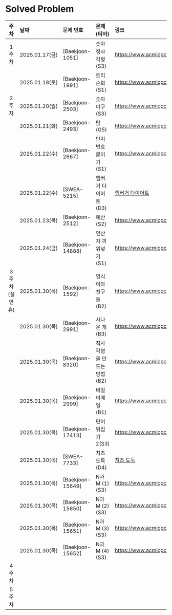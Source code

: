 # Solved Problem

|     주차     | 날짜             | 문제 번호            | 문제(티어)           | 링크                                                                                                        |
|:----------:|:---------------|:-----------------|:-----------------|:----------------------------------------------------------------------------------------------------------|
|    1주차     | 2025.01.17(금)  | [Baekjoon-1051]  | 숫자 정사각형(S3)      | https://www.acmicpc.net/problem/1051                                                                      |
|            | 2025.01.18(토)  | [Baekjoon-1991]  | 트리 순회(S1)        | https://www.acmicpc.net/problem/1991                                                                      |
|    2주차     | 2025.01.20(월)  | [Baekjoon-2503]  | 숫자 야구(S3)        | https://www.acmicpc.net/problem/2503                                                                      |
|            | 2025.01.21(화)  | [Baekjoon-2493]  | 탑(G5)            | https://www.acmicpc.net/problem/2493                                                                      |
|            | 2025.01.22(수)  | [Baekjoon-2667]  | 단지번호붙이기(S1)      | https://www.acmicpc.net/problem/2667                                                                      |
|            | 2025.01.22(수)  | [SWEA-5215]      | 햄버거 다이어트(D3)     | [햄버거 다이어트](https://swexpertacademy.com/main/code/problem/problemDetail.do?contestProbId=AWT-lPB6dHUDFAVT) |
|            | 2025.01.23(목)  | [Baekjoon-2512]  | 예산(S2)           | https://www.acmicpc.net/problem/2512                                                                      |
|            | 2025.01.24(금)  | [Baekjoon-14888] | 연산자 끼워넣기(S1)     | https://www.acmicpc.net/problem/14888                                                                     |
| 3주차 (설 연휴) | 2025.01.30(목)  | [Baekjoon-1592]  | 영식이와 친구들(B2)     | https://www.acmicpc.net/problem/1592                                                                      |
|            | 2025.01.30(목)  | [Baekjoon-2991]  | 사나운 개(B3)        | https://www.acmicpc.net/problem/2991                                                                      |
|            | 2025.01.30(목)  | [Baekjoon-8320]  | 직사각형을 만드는 방법(B2) | https://www.acmicpc.net/problem/8320                                                                      |
|            | 2025.01.30(목)  | [Baekjoon-2999]  | 비밀 이메일(B1)       | https://www.acmicpc.net/problem/1592                                                                      |
|            | 2025.01.30(목)  | [Baekjoon-17413] | 단어 뒤집기 2(S3)     | https://www.acmicpc.net/problem/1592                                                                      |
|            | 2025.01.30(목)  | [SWEA-7733]      | 치즈 도둑(D4)        | [치즈 도둑](https://swexpertacademy.com/main/code/problem/problemDetail.do?contestProbId=AWrDOdQqRCUDFARG)    |
|            | 2025.01.30(목)  | [Baekjoon-15649] | N과 M (1)(S3)     | https://www.acmicpc.net/problem/15649                                                                     |
|            | 2025.01.30(목)  | [Baekjoon-15650] | N과 M (2)(S3)     | https://www.acmicpc.net/problem/15650                                                                     |
|            | 2025.01.30(목)  | [Baekjoon-15651] | N과 M (3)(S3)     | https://www.acmicpc.net/problem/15651                                                                     |
|            | 2025.01.30(목)  | [Baekjoon-15652] | N과 M (4)(S3)     | https://www.acmicpc.net/problem/15652                                                                     |
|    4주차     |                |                  |                  |                                                                                                           |
|    5주차     |                |                  |                  |                                                                                                           |
